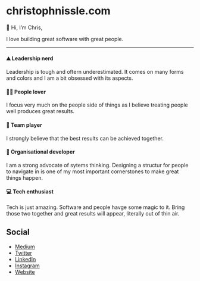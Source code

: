 # christophnissle.com

👋 Hi, I’m Chris,

I love building great software with great people.

---

#### ⛰️ Leadership nerd

Leadership is tough and oftern underestimated. It comes on many forms and colors and I am a bit obsessed with its aspects.

#### 🏄‍♂️ People lover

I focus very much on the people side of things as I believe treating people well produces great results.

#### 🎯 Team player

I strongly believe that the best results can be achieved together. 

#### 🚀 Organisational developer 

I am a strong advocate of sytems thinking. Designing a structur for people to navigate in is one of my most important cornerstones to make great things happen.

#### 💻 Tech enthusiast

Tech is just amazing. Software and people havge some magic to it. Bring those two together and great results will appear, literally out of thin air.


## Social

- [Medium](https://medium.com/@christophnissle)
- [Twitter](https://twitter.com/DerStoffel)
- [LinkedIn](https://linkedin.com/in/christoph-ni%C3%9Fle/)
- [Instagram](https://instagram.com/der.stoffel)
- [Website](christophnissle.com)